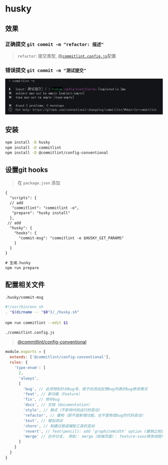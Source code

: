 # husky

## 效果

### 正确提交 `git commit -m "refactor: 描述"`

> `refactor`: 提交类型, 由[`commitlint.config.js`](#commitlint.config.js)配置

### 错误提交 `git commit -m "测试提交"`

![](./__assets__/husky-2022-11-02-14-59-06.png)

## 安装

```bash
npm install -D husky
npm install -D commitlint
npm install -D @commitlint/config-conventional
```

## 设置git hooks

> 在 `package.json` 添加

```jsonc
{
  "scripts": {
  // add
   "commitlint": "commitlint -e",
   "prepare": "husky install"
  },
 // add
  "husky": {
    "hooks": {
      "commit-msg": "commitlint -e $HUSKY_GIT_PARAMS"
    }
  }
}
```

```shell
# 生成.husky
npm run prepare
```

## 配置相关文件

`.husky/commit-msg`

```sh
#!/usr/bin/env sh
. "$(dirname -- "$0")/_/husky.sh"

npm run commitlint --edit $1
```

<code id="commitlint.config.js">./commitlint.config.js</code>

> [@commitlint/config-conventional](https://www.npmjs.com/package/@commitlint/config-conventional)

```js
module.exports = {
  extends: ['@commitlint/config-conventional'],
  rules: {
    'type-enum': [
      2,
      'always',
      [
        'bug', // 此项特别针对bug号，用于向测试反馈bug列表的bug修改情况
        'feat', // 新功能（feature）
        'fix', // 修补bug
        'docs', // 文档（documentation）
        'style', // 格式（不影响代码运行的变动）
        'refactor', // 重构（即不是新增功能，也不是修改bug的代码变动）
        'test', // 增加测试
        'chore', // 构建过程或辅助工具的变动
        'revert', // feat(pencil): add ‘graphiteWidth’ option (撤销之前的commit)
        'merge' // 合并分支， 例如： merge（前端页面）： feature-xxxx修改线程地址
      ]
    ]
  }
}
```
